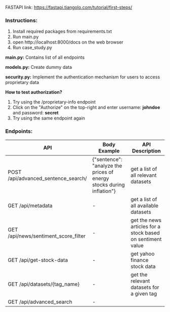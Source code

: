 FASTAPI link: https://fastapi.tiangolo.com/tutorial/first-steps/

### **Instructions:**

1) Install required packages from requirements.txt
2) Run main.py
3) open http://localhost:8000/docs on the web browser
4) Run case_study.py

**main.py:** 
Contains list of all endpoints

**models.py:**
Create dummy data

**security.py:**
Implement the authentication mechanism for users to access proprietary data



**How to test authorization?**

1) Try using the /proprietary-info endpoint
2) Click on the "Authorize" on the top-right and enter username: **johndoe** and password: **secret**
3) Try using the same endpoint again



### **Endpoints:** 

| API                                  | Body Example                                                         | API Description                                            |
|--------------------------------------|----------------------------------------------------------------------|------------------------------------------------------------|
| POST /api/advanced_sentence_search/  | {"sentence": "analyze the prices of energy stocks during inflation"} | get a list of all relevant datasets                        |
| GET /api/metadata                    | -                                                                    | get a list of all available datasets                       |                                   | 
| GET /api/news/sentiment_score_filter | -                                                                    | get the news articles for a stock based on sentiment value |
| GET /api/get-stock-data              | -                                                                    | get yahoo finance stock data                               |
| GET /api/datasets/{tag_name}         | -                                                                    | get the relevant datasets for a given tag                  |
| GET /api/advanced_search             | -                                                                    |                                                            |

